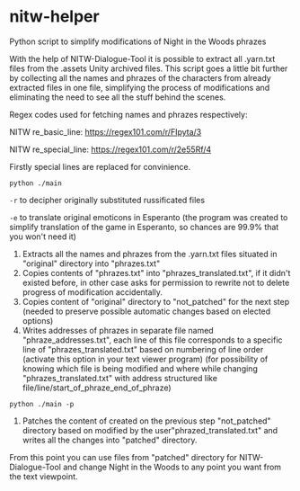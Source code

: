 # nitw-helper
Python script to simplify modifications of Night in the Woods phrazes

With the help of NITW-Dialogue-Tool it is possible to extract all .yarn.txt files from the .assets Unity archived files. This script goes a little bit further by collecting all the names and phrazes of the characters from already extracted files in one file, simplifying the process of modifications and eliminating the need to see all the stuff behind the scenes.

Regex codes used for fetching names and phrazes respectively:

NITW re_basic_line: https://regex101.com/r/FIpyta/3

NITW re_special_line: https://regex101.com/r/2e55Rf/4

Firstly special lines are replaced for convinience.

`python ./main `

`-r` to decipher originally substituted russificated files

`-e` to translate original emoticons in Esperanto (the program was created to simplify translation of the game in Esperanto, so chances are 99.9% that you won't need it)

1) Extracts all the names and phrazes from the .yarn.txt files situated in "original" directory into "phrazes.txt"
2) Copies contents of "phrazes.txt" into "phrazes_translated.txt", if it didn't existed before, in other case asks for permission to rewrite not to delete progress of modification accidentally.
3) Copies content of "original" directory to "not_patched" for the next step (needed to preserve possible automatic changes based on elected options)
4) Writes addresses of phrazes in separate file named "phraze_addresses.txt", each line of this file corresponds to a specific line of "phrazes_translated.txt" based on numbering of line order (activate this option in your text viewer program) (for possibility of knowing which file is being modified and where while changing "phrazes_translated.txt" with address structured like file/line/start_of_phraze_end_of_phraze)

`python ./main -p`

1) Patches the content of created on the previous step "not_patched" directory based on modified by the user"phrazed_translated.txt" and writes all the changes into "patched" directory.

From this point you can use files from "patched" directory for NITW-Dialogue-Tool and change Night in the Woods to any point you want from the text viewpoint.
